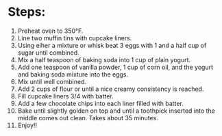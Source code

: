 # Steps:
1. Preheat oven to 350°F.
2. Line two muffin tins with cupcake liners.
3. Using eiher a mixture or whisk beat 3 eggs with 1 and a half cup of sugar until combined.
4. Mix a half teaspoon of baking soda into 1 cup of plain yogurt.
5. Add one teaspoon of vanilla powder, 1 cup of corn oil, and the yogurt and baking soda mixture into the eggs.
6. Mix until well combined.
7. Add 2 cups of flour or until a nice creamy consistency is reached.
8. Fill cupcake liners 3/4 with batter.
9. Add a few chocolate chips into each liner filled with batter.
10. Bake until slightly golden on top and until a toothpick inserted into the middle comes out clean. Takes about 35 minutes.
11. Enjoy!!
